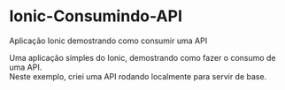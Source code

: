 # Ionic-Consumindo-API
Aplicação Ionic demostrando como consumir uma API

Uma aplicação simples do Ionic, demostrando como fazer o consumo de uma API. <br>
Neste exemplo, criei uma API rodando localmente para servir de base.

